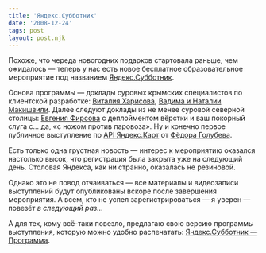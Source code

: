 ```yaml
---
title: 'Яндекс.Субботник'
date: '2008-12-24'
tags: post
layout: post.njk
---
```


Похоже, что череда новогодних подарков стартовала раньше, чем ожидалось — теперь у нас есть новое бесплатное образовательное мероприятие под названием [Яндекс.Субботник](http://company.yandex.ru/blog/message.xml?msg=104945).

Основа программы — доклады суровых крымских специалистов по клиентской разработке: [Виталия Харисова](http://vitaly.harisov.name/), [Вадима и Наталии Макишвили](http://makishvili.com/). Далее следуют доклады из не менее суровой северной столицы: [Евгения Фирсова](http://saigo.moikrug.ru/) с деплойментом вёрстки и ваш покорный слуга с… да, «с ножом против паровоза». Ну и конечно первое публичное выступление по [API Яндекс.Карт](http://api.yandex.ru/maps/) от [Фёдора Голубева](http://fgolubev.moikrug.ru/).

Есть только одна грустная новость — интерес к мероприятию оказался настолько высок, что регистрация была закрыта уже на следующий день. Столовая Яндекса, как ни странно, оказалась не резиновой.

Однако это не повод отчаиваться — все материалы и видеозаписи выступлений будут опубликованы вскоре после завершения мероприятия. А всем, кто не успел зарегистрироваться — я уверен — повезёт _в следующий раз…_

А для тех, кому всё-таки повезло, предлагаю свою версию программы выступления, которую можно удобно распечатать: [Яндекс.Субботник — Программа](/pro/2008/12/sabbath-yandex-sabbath/).
